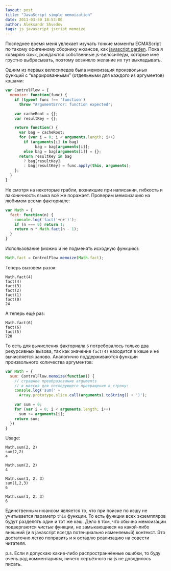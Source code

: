 ```yaml
---
layout: post
title: "JavaScript simple memoization"
date: 2011-03-30 18:53:00
author: Aleksandr Shvedov
tags: js javascript jscript memoize
---
```

Последнее время меня увлекает изучать тонкие моменты ECMAScript по такому офигенному сборнику нюансов, как [javascript garden](http://bonsaiden.github.com/JavaScript-Garden/). Пока я ковыряю язык, рождаются собственные js-велосипеды, которые мне грустно выбрасывать, поэтому возникло желание их тут выкладывать.

Одним из первых велосипедов была мемоизация произвольных функций с “каррированными” (отдельными для каждого из аргументов) кэшами:

```js
var ControlFlow = {
  memoize: function(func) {
    if (typeof func !== 'function')
      throw "ArgumentError: function expected";

    var cacheRoot = {};
    var resultKey = {};

    return function() {
      var bag = cacheRoot;
      for (var i = 0; i < arguments.length; i++)
        if (arguments[i] in bag)
             bag = bag[arguments[i]];
        else bag = bag[arguments[i]] = {};
      return resultKey in bag
        ? bag[resultKey]
        : bag[resultKey] = func.apply(this, arguments);
    };
  }
}
```

Не смотря на некоторые грабли, возникшие при написании, гибкость и лаконичность языка всё же поражает. Проверим мемоизацию на любимом всеми факториале:

```js
var Math = {
  fact: function(n) {
    console.log('fact('+n+')');
    if (n === 0) return 1;
    return n * Math.fact(n - 1);
  }
}
```

Использование (можно и не подменять исходную функцию):

```js
Math.fact = ControlFlow.memoize(Math.fact);
```

Теперь вызовем разок:

    Math.fact(4)
    fact(4)
    fact(3)
    fact(2)
    fact(1)
    fact(0)
    24

А теперь ещё раз:

    Math.fact(6)
    fact(6)
    fact(5)
    720

То есть для вычисления факториала `6` потребовалось только два рекурсивных вызова, так как значение `fact(4)` находится в кеше и не вычисляется заново. Аналогично поддерживаются функции произвольного количества аргументов:

```js
var Math = {
  sum: ControlFlow.memoize(function() {
    // страшное преобразование arguments
    // в массив для последующего превращения в строку:
    console.log('sum(' +
      Array.prototype.slice.call(arguments).toString() + ')');

    var sum = 0;
    for (var i = 0; i < arguments.length; i++)
      sum += arguments[i];
    return sum;
  })
}
```

Usage:

    Math.sum(2, 2)
    sum(2,2)
    4
    
    Math.sum(2, 2)
    4
    
    Math.sum(1, 2, 3)
    sum(1,2,3)
    6
    
    Math.sum(1, 2, 3)
    6

Единственным нюансом является то, что при поиске по кэшу не учитывается параметр `this` функции. То есть функции всех экземпляров будут разделять один и тот же кэш. Дело в том, что обычно мемоизации подвергаются *чистые* функции, не замыкающиеся на какой-либо внешний (и в javascript всегда потенциально изменяемый) контекст. Это достаточно легко поправить и я оставлю реализацию на совести читателя.

p.s. Если я допускаю какие-либо распространнённые ошибки, то буду очень рад комментариям, ничего серъёзного на js не доводилось писать.